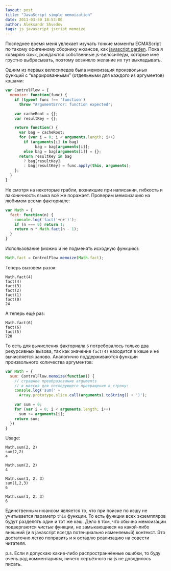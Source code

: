 ```yaml
---
layout: post
title: "JavaScript simple memoization"
date: 2011-03-30 18:53:00
author: Aleksandr Shvedov
tags: js javascript jscript memoize
---
```

Последнее время меня увлекает изучать тонкие моменты ECMAScript по такому офигенному сборнику нюансов, как [javascript garden](http://bonsaiden.github.com/JavaScript-Garden/). Пока я ковыряю язык, рождаются собственные js-велосипеды, которые мне грустно выбрасывать, поэтому возникло желание их тут выкладывать.

Одним из первых велосипедов была мемоизация произвольных функций с “каррированными” (отдельными для каждого из аргументов) кэшами:

```js
var ControlFlow = {
  memoize: function(func) {
    if (typeof func !== 'function')
      throw "ArgumentError: function expected";

    var cacheRoot = {};
    var resultKey = {};

    return function() {
      var bag = cacheRoot;
      for (var i = 0; i < arguments.length; i++)
        if (arguments[i] in bag)
             bag = bag[arguments[i]];
        else bag = bag[arguments[i]] = {};
      return resultKey in bag
        ? bag[resultKey]
        : bag[resultKey] = func.apply(this, arguments);
    };
  }
}
```

Не смотря на некоторые грабли, возникшие при написании, гибкость и лаконичность языка всё же поражает. Проверим мемоизацию на любимом всеми факториале:

```js
var Math = {
  fact: function(n) {
    console.log('fact('+n+')');
    if (n === 0) return 1;
    return n * Math.fact(n - 1);
  }
}
```

Использование (можно и не подменять исходную функцию):

```js
Math.fact = ControlFlow.memoize(Math.fact);
```

Теперь вызовем разок:

    Math.fact(4)
    fact(4)
    fact(3)
    fact(2)
    fact(1)
    fact(0)
    24

А теперь ещё раз:

    Math.fact(6)
    fact(6)
    fact(5)
    720

То есть для вычисления факториала `6` потребовалось только два рекурсивных вызова, так как значение `fact(4)` находится в кеше и не вычисляется заново. Аналогично поддерживаются функции произвольного количества аргументов:

```js
var Math = {
  sum: ControlFlow.memoize(function() {
    // страшное преобразование arguments
    // в массив для последующего превращения в строку:
    console.log('sum(' +
      Array.prototype.slice.call(arguments).toString() + ')');

    var sum = 0;
    for (var i = 0; i < arguments.length; i++)
      sum += arguments[i];
    return sum;
  })
}
```

Usage:

    Math.sum(2, 2)
    sum(2,2)
    4
    
    Math.sum(2, 2)
    4
    
    Math.sum(1, 2, 3)
    sum(1,2,3)
    6
    
    Math.sum(1, 2, 3)
    6

Единственным нюансом является то, что при поиске по кэшу не учитывается параметр `this` функции. То есть функции всех экземпляров будут разделять один и тот же кэш. Дело в том, что обычно мемоизации подвергаются *чистые* функции, не замыкающиеся на какой-либо внешний (и в javascript всегда потенциально изменяемый) контекст. Это достаточно легко поправить и я оставлю реализацию на совести читателя.

p.s. Если я допускаю какие-либо распространнённые ошибки, то буду очень рад комментариям, ничего серъёзного на js не доводилось писать.